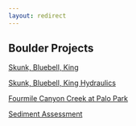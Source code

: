 ```yaml
---
layout: redirect
---
```

## Boulder Projects

[Skunk, Bluebell, King](../maps/boulder/sbk-map)

[Skunk, Bluebell, King Hydraulics](../maps/boulder/sbk-hydraulics)

[Fourmile Canyon Creek at Palo Park](../maps/boulder/palopark-map)

[Sediment Assessment](../maps/boulder/sediment-analysis)
